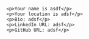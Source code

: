 
<!DOCTYPE html>
<html lang="en">
<head>
    <meta charset="UTF-8">
    <meta http-equiv="X-UA-Compatible" content="IE=edge">
    <meta name="viewport" content="width=device-width, initial-scale=1.0">
    <title>Document</title>

</head>
<body>
    

    <p>Your name is asdf</p>
    <p>Your location is adsf</p>
    <p>Bio: adsf</p>
    <p>LinkedIn URL: adsf</p>
    <p>GitHub URL: adsf</p>


</body>
</html>
